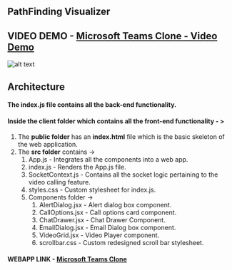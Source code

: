 ## PathFinding Visualizer

## VIDEO DEMO - [Microsoft Teams Clone - Video Demo](https://youtu.be/TbdOseTyE_k)

![alt text](https://i.ibb.co/bvBX0d5/Screenshot-519.png)

## Architecture 

#### The index.js file contains all the back-end functionality. 

#### Inside the client folder which contains all the front-end functionality - >

1. The **public folder** has an **index.html** file which is the basic skeleton of the web application.
2. The **src folder** contains ->
    1. App.js - Integrates all the components into a web app.
    1. index.js - Renders the App.js file.
    1. SocketContext.js - Contains all the socket logic pertaining to the video calling feature.
    1. styles.css - Custom stylesheet for index.js.
    1. Components folder ->
        1. AlertDialog.jsx - Alert dialog box component.
        1. CallOptions.jsx - Call options card component. 
        1. ChatDrawer.jsx - Chat Drawer Component. 
        1. EmailDialog.jsx - Email Dialog box component. 
        1. VideoGrid.jsx - Video Player component. 
        1. scrollbar.css - Custom redesigned scroll bar stylesheet.
      
#### WEBAPP LINK - [Microsoft Teams Clone](https://temsclone.netlify.app/)
      
